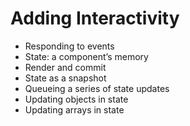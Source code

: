 # Adding Interactivity
- Responding to events
- State: a component’s memory
- Render and commit
- State as a snapshot
- Queueing a series of state updates
- Updating objects in state
- Updating arrays in state